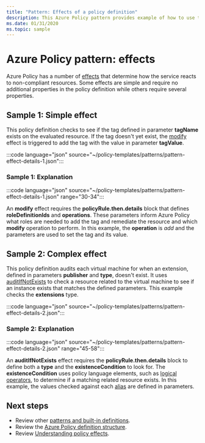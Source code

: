 ```yaml
---
title: "Pattern: Effects of a policy definition"
description: This Azure Policy pattern provides example of how to use the different effects of a policy definition.
ms.date: 01/31/2020
ms.topic: sample
---
```

# Azure Policy pattern: effects

Azure Policy has a number of [effects](../concepts/effects.md) that determine how the service reacts
to non-compliant resources. Some effects are simple and require no additional properties in the
policy definition while others require several properties.

## Sample 1: Simple effect

This policy definition checks to see if the tag defined in parameter **tagName** exists on the
evaluated resource. If the tag doesn't yet exist, the [modify](../concepts/effects.md#modify) effect
is triggered to add the tag with the value in parameter **tagValue**.

:::code language="json" source="~/policy-templates/patterns/pattern-effect-details-1.json":::

### Sample 1: Explanation

:::code language="json" source="~/policy-templates/patterns/pattern-effect-details-1.json" range="30-34":::

An **modify** effect requires the **policyRule.then.details** block that defines
**roleDefinitionIds** and **operations**. These parameters inform Azure Policy what roles are needed
to add the tag and remediate the resource and which **modify** operation to perform. In this
example, the **operation** is _add_ and the parameters are used to set the tag and its value.

## Sample 2: Complex effect

This policy definition audits each virtual machine for when an extension, defined in parameters
**publisher** and **type**, doesn't exist. It uses
[auditIfNotExists](../concepts/effects.md#auditifnotexists) to check a resource related to the
virtual machine to see if an instance exists that matches the defined parameters. This example
checks the **extensions** type.

:::code language="json" source="~/policy-templates/patterns/pattern-effect-details-2.json":::

### Sample 2: Explanation

:::code language="json" source="~/policy-templates/patterns/pattern-effect-details-2.json" range="45-58":::

An **auditIfNotExists** effect requires the **policyRule.then.details** block to define both a
**type** and the **existenceCondition** to look for. The **existenceCondition** uses policy language
elements, such as [logical operators](../concepts/definition-structure.md#logical-operators), to
determine if a matching related resource exists. In this example, the values checked against each
[alias](../concepts/definition-structure.md#aliases) are defined in parameters.

## Next steps

- Review other [patterns and built-in definitions](./index.md).
- Review the [Azure Policy definition structure](../concepts/definition-structure.md).
- Review [Understanding policy effects](../concepts/effects.md).